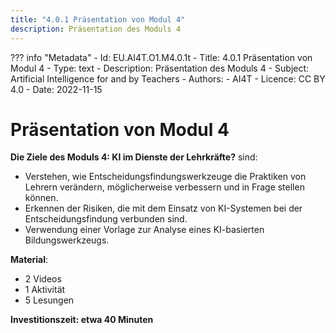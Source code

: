 ```yaml
---
title: "4.0.1 Präsentation von Modul 4"
description: Präsentation des Moduls 4
---
```

??? info "Metadata"
    - Id: EU.AI4T.O1.M4.0.1t
    - Title: 4.0.1 Präsentation von Modul 4
    - Type: text
    - Description: Präsentation des Moduls 4
    - Subject: Artificial Intelligence for and by Teachers
    - Authors:
        - AI4T 
    - Licence: CC BY 4.0
    - Date: 2022-11-15


# Präsentation von Modul 4

**Die Ziele des Moduls 4: KI im Dienste der Lehrkräfte?** sind:

- Verstehen, wie Entscheidungsfindungswerkzeuge die Praktiken von Lehrern verändern, möglicherweise verbessern und in Frage stellen können.
- Erkennen der Risiken, die mit dem Einsatz von KI-Systemen bei der Entscheidungsfindung verbunden sind.
- Verwendung einer Vorlage zur Analyse eines KI-basierten Bildungswerkzeugs.

**Material**:

- 2 Videos
- 1 Aktivität
- 5 Lesungen

**Investitionszeit: etwa 40 Minuten**
